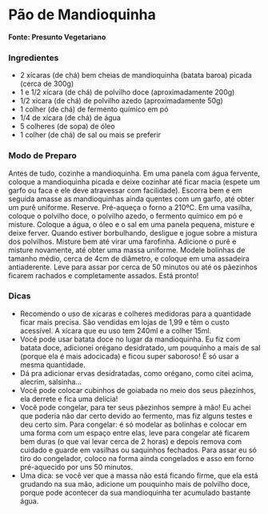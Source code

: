 # Pão de Mandioquinha

**Fonte: Presunto Vegetariano**



### Ingredientes

- 2 xícaras (de chá) bem cheias de mandioquinha (batata baroa) picada (cerca de 300g)
-  1 e 1/2 xícara (de chá) de polvilho doce (aproximadamente 200g)
- 1/2 xícara (de chá) de polvilho azedo (aproximadamente 50g)
- 1 colher (de chá) de fermento químico em pó
- 1/4 de xícara (de chá) de água
- 5 colheres (de sopa) de óleo
- 1 colher (de chá) de sal ou mais se preferir



### Modo de Preparo

Antes de tudo, cozinhe a mandioquinha. Em uma panela com água fervente,  coloque a mandioquinha picada e deixe cozinhar até ficar macia (espete  um garfo ou faca e ele deve atravessar com facilidade). Escorra bem e em seguida amasse as mandioquinhas ainda quentes com um garfo, até obter  um purê uniforme. Reserve.
 Pré-aqueça o forno a 210ºC. Em uma vasilha, coloque o polvilho doce, o polvilho azedo, o fermento químico em pó e misture.
 Coloque a água, o óleo e o sal em uma panela pequena, misture e deixe  ferver. Quando estiver borbulhando, desligue e jogue sobre a mistura dos polvilhos. Misture bem até virar uma farofinha. Adicione o purê e  misture novamente, até obter uma massa uniforme. Modele bolinhas de  tamanho médio, cerca de 4cm de diâmetro, e coloque em uma assadeira  antiaderente. Leve para assar por cerca de 50 minutos ou até os  pãezinhos ficarem rachados e completamente assados. Está pronto!



### Dicas

- Recomendo o uso de xícaras e colheres medidoras para a quantidade  ficar mais precisa. São vendidas em lojas de 1,99 e têm o custo  acessível. A xícara que eu uso tem 240ml e a colher 15ml.
- Você pode usar batata doce no lugar da mandioquinha. Eu fiz com  batata doce, adicionei orégano desidratado, um pouquinho a mais de sal  (porque ela é mais adocicada) e ficou super saboroso! É só usar a mesma  quantidade.
- Dá pra adicionar ervas desidratadas, como orégano, como citei acima, alecrim, salsinha…
- Você pode colocar cubinhos de goiabada no meio dos seus pãezinhos, ela derrete e fica uma delícia!
- Você pode congelar, para ter seus pãezinhos sempre à mão! Eu achei  que poderia não dar certo devido ao fermento, mas fiz alguns testes e  deu certo sim. Para congelar: é só modelar as bolinhas e colocar em uma  forma com um espaço entre elas, leve para congelar até ficarem bem duras (o que vai levar cerca de 2 horas) e depois remova com cuidado e guarde em vasilhas ou saquinhos fechados. Para assar eu só tiro do congelador, coloco na forma ainda congelados e asso em forno pré-aquecido por uns  50 minutos.
- Uma dica: se você ver que a massa não está ficando firme, que ela  está grudando na sua mão, adicione um pouquinho mais de polvilho doce,  porque pode acontecer da sua mandioquinha ter acumulado bastante água.